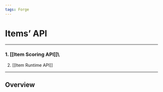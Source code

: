 ```yaml
---
tags: Forge
---
```


Items’ API
==========

------------------------------------------------------------------------

### 1. [[Item Scoring API]]\
2. [[Item Runtime API]]

------------------------------------------------------------------------

Overview
--------
